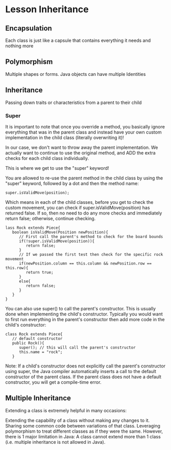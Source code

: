 # Lesson Inheritance

## Encapsulation
Each class is just like a capsule that contains everything it needs and nothing more

## Polymorphism
Multiple shapes or forms. Java objects can have multiple Identities

## Inheritance
Passing down traits or characteristics from a parent to their child

### Super
It is important to note that once you override a method, you basically ignore everything that was in the parent class and instead have your own custom implementation in the child class (literally overwriting it)!

In our case, we don't want to throw away the parent implementation. We actually want to continue to use the original method, and ADD the extra checks for each child class individually.

This is where we get to use the "super" keyword!

You are allowed to re-use the parent method in the child class by using the "super" keyword, followed by a dot and then the method name:

```
super.isValidMove(position);
```

Which means in each of the child classes, before you get to check the custom movement, you can check if super.isValidMove(position) has returned false. If so, then no need to do any more checks and immediately return false; otherwise, continue checking.

```
lass Rock extends Piece{
   boolean isValidMove(Position newPosition){
      // First call the parent's method to check for the board bounds
      if(!super.isValidMove(position)){
         return false;
      }
      // If we passed the first test then check for the specific rock movement
      if(newPosition.column == this.column && newPosition.row == this.row){
         return true;
      }
      else{
         return false;
      }
   }
}
```

You can also use super() to call the parent's constructor. This is usually done when implementing the child's constructor. Typically you would want to first run everything in the parent's constructor then add more code in the child's constructor:

```
class Rock extends Piece{
   // default constructor
   public Rock(){
      super(); // this will call the parent's constructor
      this.name = "rock";
   }
   ```  

Note: If a child's constructor does not explicitly call the parent's constructor using super, the Java compiler automatically inserts a call to the default constructor of the parent class. If the parent class does not have a default constructor, you will get a compile-time error.

## Multiple Inheritance
Extending a class is extremely helpful in many occasions:

Extending the capability of a class without making any changes to it.
Sharing some common code between variations of that class.
Leveraging polymorphism to treat different classes as if they were the same.
However, there is 1 major limitation in Java: A class cannot extend more than 1 class (i.e. multiple inheritance is not allowed in Java).
